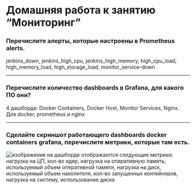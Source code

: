 # Домашняя работа к занятию “Мониторинг”
### Перечислите алерты, которые настроены в Prometheus alerts.
jenkins_down, jenkins_high_cpu, jenkins_high_memory, high_cpu_load, high_memory_load, high_storage_load, monitor_service-down
***
### Перечислите количество dashboards в Grafana, для какого ПО они?
4 дашборда: Docker Containers, Docker Host, Monitor Services, Nginx. Для docker, prometheus и nginx
***
### Сделайте скриншот работающего dashboards docker containers grafana, перечислите метрики, которые там есть.
![изображение](https://github.com/user-attachments/assets/1f3ff4ac-1eae-4aa8-9073-1074e81de14a)
на дашборде отображаются следующие метрики: нагрузка на ЦП, кол-во ядер, нагрузка на оперативную память, используемый объем оперативной памяти, нагрузка на диск, используемый объем накопителя, кол-во запущенных контейнеров, нагрузка на систему, использование диска
